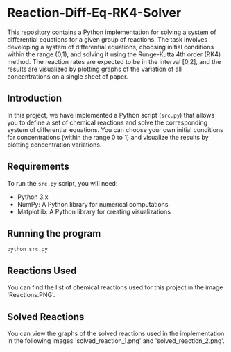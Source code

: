 # Reaction-Diff-Eq-RK4-Solver

This repository contains a Python implementation for solving a system of differential equations for a given group of reactions. The task involves developing a system of differential equations, choosing initial conditions within the range (0,1), and solving it using the Runge-Kutta 4th order (RK4) method. The reaction rates are expected to be in the interval [0,2], and the results are visualized by plotting graphs of the variation of all concentrations on a single sheet of paper.

## Introduction

In this project, we have implemented a Python script (`src.py`) that allows you to define a set of chemical reactions and solve the corresponding system of differential equations. You can choose your own initial conditions for concentrations (within the range 0 to 1) and visualize the results by plotting concentration variations.

## Requirements

To run the `src.py` script, you will need:

- Python 3.x
- NumPy: A Python library for numerical computations
- Matplotlib: A Python library for creating visualizations

## Running the program
```
python src.py
```

## Reactions Used
You can find the list of chemical reactions used for this project in the image 'Reactions.PNG'.

## Solved Reactions
You can view the graphs of the solved reactions used in the implementation in the following images 'solved_reaction_1.png' and 'solved_reaction_2.png'.

